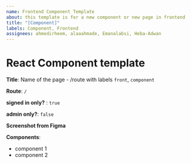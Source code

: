 ```yaml
---
name: Frontend Component Template
about: this template is for a new component or new page in frontend
title: "[Component]"
labels: Component, Frontend
assignees: ahmedirheem, alaaahmade, Emanalabsi, Heba-Adwan
---
```


# React Component template

**Title**: Name of the page - /route with labels `front`, `component`

**Route**: `/`

**signed in only?** : `true`

**admin only?**: `false`

**Screenshot from Figma**

**Components**:

- component 1
- component 2

